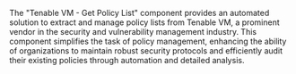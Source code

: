 The "Tenable VM - Get Policy List" component provides an automated solution to extract and manage policy lists from Tenable VM, a prominent vendor in the security and vulnerability management industry. This component simplifies the task of policy management, enhancing the ability of organizations to maintain robust security protocols and efficiently audit their existing policies through automation and detailed analysis.
